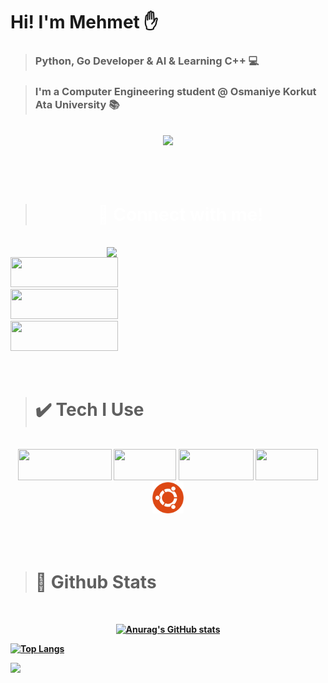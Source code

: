# Hi! I'm Mehmet :hand:
> ### Python, Go Developer & AI & Learning C++ :computer: 

> ### I'm a Computer Engineering student @ Osmaniye Korkut Ata University 📚

<br />

<div align="center">
  <img src="https://media1.giphy.com/media/qgQUggAC3Pfv687qPC/200.gif" width=300px/>
</div>

<br />
<br />
<br />


># <center> <font color="white">:link: Connect with me!</font></center> 

<br />


<img src="https://giffiles.alphacoders.com/211/211099.gif" width=350 align="right">


[<img height="48" width="172" src="https://img.shields.io/badge/Instagram-E4405F?style=for-the-badge&logo=instagram&logoColor=white"/>][instagram]
<b><br />
[<img height="48" width="172" src="https://img.shields.io/badge/LinkedIn-0077B5?style=for-the-badge&logo=linkedin&logoColor=white"/>][linkedin]
<b><br />
[<img height="48" width="172" src="https://img.shields.io/badge/Twitter-1DA1F2?style=for-the-badge&logo=twitter&logoColor=white" />][twitter]

<br />

[instagram]: https://www.instagram.com/mehmetsolakk0/?hl=tr
[linkedin]: https://www.linkedin.com/in/mehmet-solak-250216224/
[twitter]: https://twitter.com/LeclercVekili0


> # :heavy_check_mark: Tech I Use

<br />

<center>

<img src="https://img.shields.io/badge/Python-3776AB?style=for-the-badge&logo=python&logoColor=white" width=150 height=50 />
<img src="https://img.shields.io/badge/Go-00ADD8?style=for-the-badge&logo=go&logoColor=white" width=100 height=50>
<img src="https://img.shields.io/badge/C%2B%2B-00599C?style=for-the-badge&logo=c%2B%2B&logoColor=white" width=120 height=50 />
<img src="https://img.shields.io/badge/GIT-E44C30?style=for-the-badge&logo=git&logoColor=white" width=100 height=50>
<img src="https://raw.githubusercontent.com/github/explore/80688e429a7d4ef2fca1e82350fe8e3517d3494d/topics/ubuntu/ubuntu.png" width=50>
</center>

<br />
<br />
<br />

> # :signal_strength: Github Stats

<center>

<br />

[![Anurag's GitHub stats](https://github-readme-stats.vercel.app/api?username=knetic0)](https://github.com/anuraghazra/github-readme-stats)

</center>
  
[![Top Langs](https://github-readme-stats.vercel.app/api/top-langs/?username=knetic0&layout=compact)](https://github.com/anuraghazra/github-readme-stats)

![](https://komarev.com/ghpvc/?username=knetic0&color=blue)

<!---
knetic0/knetic0 is a ✨ special ✨ repository because its `README.md` (this file) appears on your GitHub profile.
You can click the Preview link to take a look at your changes.
--->

